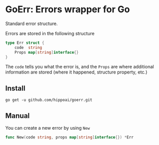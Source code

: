 # GoErr: Errors wrapper for Go

Standard error structure.

Errors are stored in the following structure
```go
type Err struct {
	code  string
	Props map[string]interface{}
}
```

The `code` tells you what the error is, and the `Props` are where additional information are stored (where it happened, structure property, etc.)


## Install

`go get -u github.com/hippoai/goerr.git`

## Manual


You can create a new error by using `New`

```go
func New(code string, props map[string]interface{}) *Err
```
